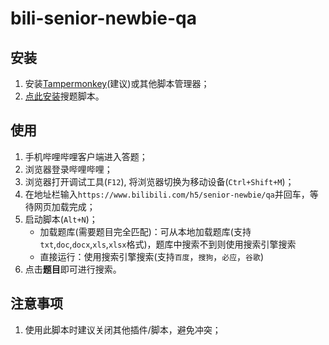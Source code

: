 # bili-senior-newbie-qa

## 安装

1. 安装[Tampermonkey](https://www.tampermonkey.net/index.php)(建议)或其他脚本管理器；
2. [点此安装](https://github.com/HCLonely/bili-senior-newbie-qa/blob/main/bili-senior-newbie-qa.user.js?raw=true)搜题脚本。

## 使用

1. 手机哔哩哔哩客户端进入答题；
2. 浏览器登录哔哩哔哩；
3. 浏览器打开调试工具(`F12`), 将浏览器切换为移动设备(`Ctrl+Shift+M`)；
4. 在地址栏输入`https://www.bilibili.com/h5/senior-newbie/qa`并回车，等待网页加载完成；
5. 启动脚本(`Alt+N`)；
    - 加载题库(需要题目完全匹配)：可从本地加载题库(支持`txt`,`doc`,`docx`,`xls`,`xlsx`格式)，题库中搜索不到则使用搜索引擎搜索
    - 直接运行：使用搜索引擎搜索(支持`百度`，`搜狗`，`必应`，`谷歌`)
6. 点击**题目**即可进行搜索。

## 注意事项

1. 使用此脚本时建议关闭其他插件/脚本，避免冲突；
